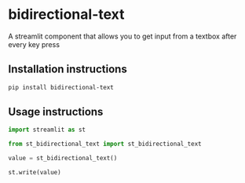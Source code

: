 # bidirectional-text

A streamlit component that allows you to get input from a textbox after every key press

## Installation instructions 

```sh
pip install bidirectional-text
```

## Usage instructions

```python
import streamlit as st

from st_bidirectional_text import st_bidirectional_text

value = st_bidirectional_text()

st.write(value)
